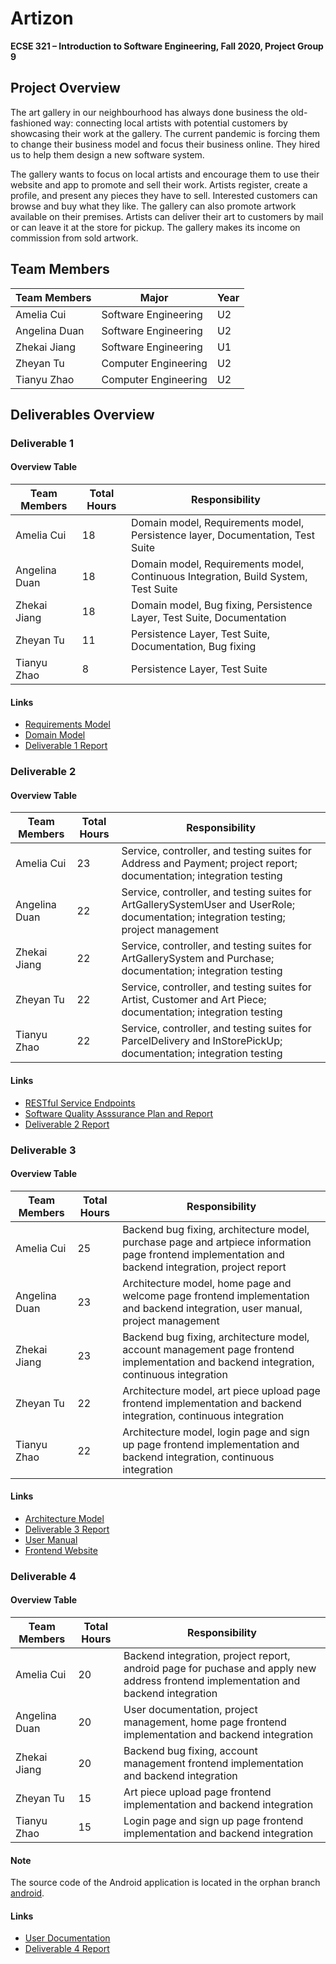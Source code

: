 # Artizon
**ECSE 321 – Introduction to Software Engineering, Fall 2020, Project Group 9**

## Project Overview

The art gallery in our neighbourhood has always done business the old-fashioned way: connecting local artists with potential customers by showcasing their work at the gallery. The current pandemic is forcing them to change their business model and focus their business online. They hired us to help them design a new software system.

The gallery wants to focus on local artists and encourage them to use their website and app to promote and sell their work. Artists register, create a profile, and present any pieces they have to sell. Interested customers can browse and buy what they like. The gallery can also promote artwork available on their premises. Artists can deliver their art to customers by mail or can leave it at the store for pickup. The gallery makes its income on commission from sold artwork.

## Team Members

| Team Members |	Major | Year |
| ------------ | ----------- |  ----------- |
| Amelia Cui |	Software Engineering | U2 |
| Angelina Duan	| Software Engineering | U2 |
| Zhekai Jiang | Software Engineering | U1 |
| Zheyan Tu | Computer Engineering | U2 |
| Tianyu Zhao | Computer Engineering | U2 |


## Deliverables Overview

### Deliverable 1

#### Overview Table

| Team Members |	Total Hours	| Responsibility |
| ------------ | ------------ | -------------- |
| Amelia Cui | 18 | Domain model, Requirements model, Persistence layer, Documentation, Test Suite |
| Angelina Duan	| 18 | Domain model, Requirements model, Continuous Integration, Build System, Test Suite |
| Zhekai Jiang | 18 | Domain model, Bug fixing, Persistence Layer, Test Suite, Documentation |
| Zheyan Tu | 11 | Persistence Layer, Test Suite, Documentation, Bug fixing |
| Tianyu Zhao | 8 | Persistence Layer, Test Suite |

#### Links
* [Requirements Model](https://github.com/McGill-ECSE321-Fall2020/project-group-09/wiki/Requirements-Model)
* [Domain Model](https://github.com/McGill-ECSE321-Fall2020/project-group-09/wiki/Domain-Model)
* [Deliverable 1 Report](https://github.com/McGill-ECSE321-Fall2020/project-group-09/wiki/Project-Report_1)

### Deliverable 2

#### Overview Table

| Team Members |	Total Hours	| Responsibility |
| ------------ | ------------ | -------------- |
| Amelia Cui | 23 | Service, controller, and testing suites for Address and Payment; project report; documentation; integration testing |
| Angelina Duan	| 22 | Service, controller, and testing suites for ArtGallerySystemUser and UserRole; documentation; integration testing; project management  |
| Zhekai Jiang | 22 | Service, controller, and testing suites for ArtGallerySystem and Purchase; documentation; integration testing |
| Zheyan Tu | 22 | Service, controller, and testing suites for Artist, Customer and Art Piece; documentation; integration testing |
| Tianyu Zhao | 22 | Service, controller, and testing suites for ParcelDelivery and InStorePickUp; documentation; integration testing |

#### Links
* [RESTful Service Endpoints](https://github.com/McGill-ECSE321-Fall2020/project-group-09/wiki/RESTful-Service-Endpoints)
* [Software Quality Asssurance Plan and Report](https://github.com/McGill-ECSE321-Fall2020/project-group-09/wiki/Software-QA-Plan-&-Report)
* [Deliverable 2 Report](https://github.com/McGill-ECSE321-Fall2020/project-group-09/wiki/Project-Report_2)

### Deliverable 3

#### Overview Table

| Team Members |	Total Hours	| Responsibility |
| ------------ | ------------ | -------------- |
| Amelia Cui | 25 | Backend bug fixing, architecture model, purchase page and artpiece information page frontend implementation and backend integration, project report|
| Angelina Duan	| 23 |  Architecture model, home page and welcome page frontend implementation and backend integration, user manual, project management |
| Zhekai Jiang | 23 | Backend bug fixing, architecture model, account management page frontend implementation and backend integration, continuous integration |
| Zheyan Tu | 22 | Architecture model, art piece upload page frontend implementation and backend integration, continuous integration |
| Tianyu Zhao | 22 | Architecture model, login page and sign up page frontend implementation and backend integration, continuous integration |

#### Links
* [Architecture Model](https://github.com/McGill-ECSE321-Fall2020/project-group-09/wiki/Architecture-Model)
* [Deliverable 3 Report](https://github.com/McGill-ECSE321-Fall2020/project-group-09/wiki/Project-Report_3)
* [User Manual](https://linduan.wixsite.com/website-2)
* [Frontend Website](https://artgallery-frontend-3223.herokuapp.com/)

### Deliverable 4

#### Overview Table

| Team Members |	Total Hours	| Responsibility |
| ------------ | ------------ | -------------- |
| Amelia Cui | 20 | Backend integration, project report, android page for puchase and apply new address frontend implementation and backend integration |
| Angelina Duan	| 20 | User documentation, project management, home page frontend implementation and backend integration |
| Zhekai Jiang | 20 | Backend bug fixing, account management frontend implementation and backend integration |
| Zheyan Tu | 15 | Art piece upload page frontend implementation and backend integration |
| Tianyu Zhao | 15 | Login page and sign up page frontend implementation and backend integration |

#### Note
The source code of the Android application is located in the orphan branch [android](https://github.com/McGill-ECSE321-Fall2020/project-group-09/tree/android).

#### Links
* [User Documentation](https://github.com/McGill-ECSE321-Fall2020/project-group-09/wiki/User-Documentation)
* [Deliverable 4 Report](https://github.com/McGill-ECSE321-Fall2020/project-group-09/wiki/Project-Report_4)
